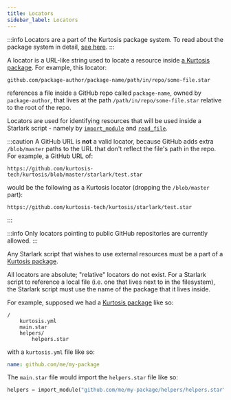 ```yaml
---
title: Locators
sidebar_label: Locators
---
```


:::info
Locators are a part of the Kurtosis package system. To read about the package system in detail, [see here][how-do-kurtosis-imports-work-explanation].
:::

A locator is a URL-like string used to locate a resource inside [a Kurtosis package][packages]. For example, this locator:

```
github.com/package-author/package-name/path/in/repo/some-file.star
```

references a file inside a GitHub repo called `package-name`, owned by `package-author`, that lives at the path `/path/in/repo/some-file.star` relative to the root of the repo.


Locators are used for identifying resources that will be used inside a Starlark script - namely by [`import_module`](./starlark-instructions.md#import_module) and [`read_file`](./starlark-instructions.md#read_file).

:::caution
A GitHub URL is **not** a valid locator, because GitHub adds extra `/blob/master` paths to the URL that don't reflect the file's path in the repo. For example, a GitHub URL of:

```
https://github.com/kurtosis-tech/kurtosis/blob/master/starlark/test.star
```

would be the following as a Kurtosis locator (dropping the `/blob/master` part):

```
https://github.com/kurtosis-tech/kurtosis/starlark/test.star
```
:::

:::info
Only locators pointing to public GitHub repositories are currently allowed.
:::

Any Starlark script that wishes to use external resources must be
a part of a [Kurtosis package][packages].

All locators are absolute; "relative" locators do not exist. For a Starlark script to reference a local file (i.e. one that lives next to in the filesystem), the Starlark script must use the name of the package that it lives inside.

For example, supposed we had a [Kurtosis package][packages] like so:

```
/
    kurtosis.yml
    main.star
    helpers/
        helpers.star
```

with a `kurtosis.yml` file like so:

```yaml
name: github.com/me/my-package
```

The `main.star` file would import the `helpers.star` file like so:

```python
helpers = import_module("github.com/me/my-package/helpers/helpers.star")
```

<!------------------ ONLY LINKS BELOW HERE -------------------->
[packages]: ./packages.md
[how-do-kurtosis-imports-work-explanation]: ../explanations/how-do-kurtosis-imports-work.md
